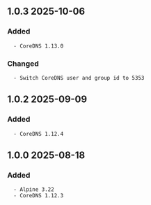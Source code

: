 ## 1.0.3 2025-10-06 <dave at tiredofit dot ca>

   ### Added
      - CoreDNS 1.13.0

   ### Changed
      - Switch CoreDNS user and group id to 5353


## 1.0.2 2025-09-09 <dave at tiredofit dot ca>

   ### Added
      - CoreDNS 1.12.4


## 1.0.0 2025-08-18 <dave at tiredofit dot ca>

   ### Added
      - Alpine 3.22
      - CoreDNS 1.12.3


